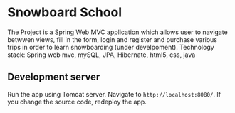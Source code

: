 # Snowboard School

The Project is a Spring Web MVC application which allows user to navigate betwwen views, fill in the form, login and register
and purchase various trips in order to learn snowboarding (under develpoment). 
Technology stack: Spring web mvc, mySQL, JPA, Hibernate, html5, css, java

## Development server


Run the app using Tomcat server. Navigate to `http://localhost:8080/`. If you change the source code, redeploy the app.

